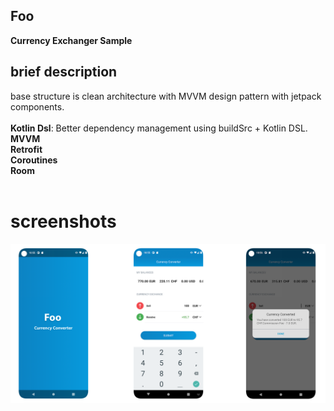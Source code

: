 ## Foo ###
**Currency Exchanger Sample**


## brief description ##

base structure is clean architecture with MVVM design pattern with jetpack components. <br/><br/>
**Kotlin Dsl**: Better dependency management using buildSrc + Kotlin DSL. <br/>
**MVVM**<br/>
**Retrofit**<br/>
**Coroutines**<br/>
**Room**<br/>
 <br/>

# screenshots #

<img src="screenshots.png" width="1000"/>



